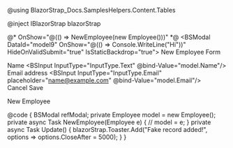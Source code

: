 ﻿<!--\\-->
@using BlazorStrap_Docs.SamplesHelpers.Content.Tables
<!--//-->
<BSToaster/>
@inject IBlazorStrap blazorStrap

@* OnShow="@(() => NewEmployee(new Employee()))" *@
<BSModal DataId="model9" OnShow="@(() => Console.WriteLine("Hi"))"  HideOnValidSubmit="true" IsStaticBackdrop="true">
    <BSForm Model="model" OnValidSubmit="@Update">
        <DataAnnotationsValidator/>
        <BSModalHeader>New Employee Form</BSModalHeader>
        <BSModalContent>
            <BSValidationSummary/>
            <div class="mb-3">
                <BSLabel>Name</BSLabel>
                <BSInput InputType="InputType.Text" @bind-Value="model.Name"/>
                <BSFeedback For="@(() => model.Name)"/>
            </div>
            <div class="mb-3">
                <BSLabel>Email address</BSLabel>
                <BSInput InputType="InputType.Email" placeholder="name@example.com" @bind-Value="model.Email"/>
                <BSFeedback For="@(() => model.Email)"/>
            </div>
        </BSModalContent>
        <BSModalFooter>
            <BSButton Target="model9">Cancel</BSButton>
            <BSButton IsSubmit="true" Color="BSColor.Primary">Save</BSButton>
        </BSModalFooter>
    </BSForm>
</BSModal>

<BSButton Color="BSColor.Primary" Target="model9" >New Employee</BSButton>

@code {
    BSModal refModal;
    private Employee model = new Employee();
    private async Task NewEmployee(Employee e)
    {
    //    model = e; 
    }
    private async Task Update()
    {
        blazorStrap.Toaster.Add("Fake record added!", options => options.CloseAfter = 5000);
    }
}